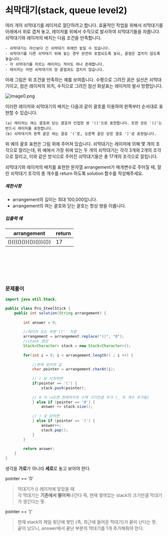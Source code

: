 # 쇠막대기(stack, queue level2)

여러 개의 쇠막대기를 레이저로 절단하려고 합니다. 효율적인 작업을 위해서 쇠막대기를 아래에서 위로 겹쳐 놓고, 레이저를 위에서 수직으로 발사하여 쇠막대기들을 자릅니다. 쇠막대기와 레이저의 배치는 다음 조건을 만족합니다.

```
- 쇠막대기는 자신보다 긴 쇠막대기 위에만 놓일 수 있습니다.
- 쇠막대기를 다른 쇠막대기 위에 놓는 경우 완전히 포함되도록 놓되, 끝점은 겹치지 않도록 놓습니다.
- 각 쇠막대기를 자르는 레이저는 적어도 하나 존재합니다.
- 레이저는 어떤 쇠막대기의 양 끝점과도 겹치지 않습니다.
```

아래 그림은 위 조건을 만족하는 예를 보여줍니다. 수평으로 그려진 굵은 실선은 쇠막대기이고, 점은 레이저의 위치, 수직으로 그려진 점선 화살표는 레이저의 발사 방향입니다.

![image0.png](https://grepp-programmers.s3.amazonaws.com/files/ybm/dbd166625b/d3ae656b-bb7b-421c-9f74-fa9ea800b860.png)

이러한 레이저와 쇠막대기의 배치는 다음과 같이 괄호를 이용하여 왼쪽부터 순서대로 표현할 수 있습니다.

```
(a) 레이저는 여는 괄호와 닫는 괄호의 인접한 쌍 '()'으로 표현합니다. 또한 모든 '()'는 반드시 레이저를 표현합니다.
(b) 쇠막대기의 왼쪽 끝은 여는 괄호 '('로, 오른쪽 끝은 닫힌 괄호 ')'로 표현됩니다.
```

위 예의 괄호 표현은 그림 위에 주어져 있습니다.
쇠막대기는 레이저에 의해 몇 개의 조각으로 잘리는데, 위 예에서 가장 위에 있는 두 개의 쇠막대기는 각각 3개와 2개의 조각으로 잘리고, 이와 같은 방식으로 주어진 쇠막대기들은 총 17개의 조각으로 잘립니다.

쇠막대기와 레이저의 배치를 표현한 문자열 arrangement가 매개변수로 주어질 때, 잘린 쇠막대기 조각의 총 개수를 return 하도록 solution 함수를 작성해주세요.

##### 제한사항

- arrangement의 길이는 최대 100,000입니다.
- arrangement의 여는 괄호와 닫는 괄호는 항상 쌍을 이룹니다.

##### 입출력 예

| arrangement            | return |
| ---------------------- | ------ |
| ()(((()())(())()))(()) | 17     |





<br><br>

<br><br>

### 문제풀이

```java
import java.util.Stack;

public class Pro_SteelStick {
	public int solution(String arrangement) {
		
		int answer = 0;
		
		//레이저 쏘는 부분'()'  치환
		arrangement = arrangement.replace("()", "0"); 
		//stack 생성
		Stack<Character> stack = new Stack<Character>();
		
		for(int i = 0; i < arrangement.length() ; i ++) {
			
			//현재 위치의 값
			char pointer = arrangement.charAt(i);
			
			// ( 로 시작하면
			if(pointer == '(') {
				stack.push(pointer);
			
			// 0 이 나오면 현재까지의 스택 크기만큼 추가 (_ 의 개수 추가됨)
			} else if (pointer == '0') {
				answer += stack.size();
			
			// ) 로 닫히면
			} else if (pointer == ')') {
				answer++;
				stack.pop();
			}
		}
		
		return answer;
	}
}

```

생각을 **가로**가 아니라 **세로**로 놓고 보아야 한다.





pointer == '0'

> 막대기가 () 레이저에 닿았을 때     
> 각 막대기는 **기존에서 떨어져**나간다  즉, 현재 쌓여있는 stack의 크기만큼 막대기가 생긴다는 뜻. 



pointer == ')'

> 현재 stack의 제일 윗단에 쌓인 (즉, 최근에 들어온 막대기)가 끝이 난다는 뜻.  
> 끝이 났으니, answer에서 끝난 부분의 막대기를 1개 추가해줘야 한다.

<br>

<br><br><br><br><br>